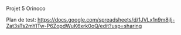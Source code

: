 Projet 5 Orinoco

Plan de test:
https://docs.google.com/spreadsheets/d/1JVLx1n9m8jIj-Zat3sTs2mYITw-P6ZopdWuK6xrk0oQ/edit?usp=sharing